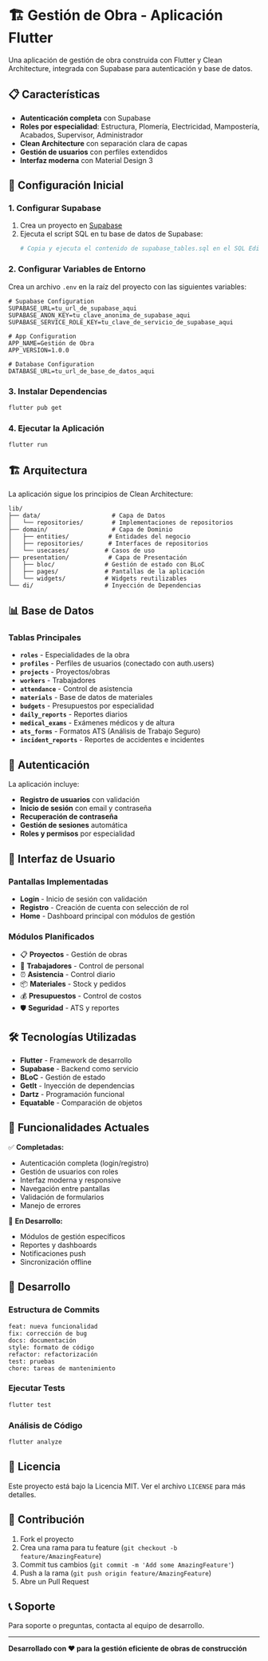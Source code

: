 # 🏗️ Gestión de Obra - Aplicación Flutter

Una aplicación de gestión de obra construida con Flutter y Clean Architecture, integrada con Supabase para autenticación y base de datos.

## 📋 Características

- **Autenticación completa** con Supabase
- **Roles por especialidad**: Estructura, Plomería, Electricidad, Mampostería, Acabados, Supervisor, Administrador
- **Clean Architecture** con separación clara de capas
- **Gestión de usuarios** con perfiles extendidos
- **Interfaz moderna** con Material Design 3

## 🚀 Configuración Inicial

### 1. Configurar Supabase

1. Crea un proyecto en [Supabase](https://supabase.com)
2. Ejecuta el script SQL en tu base de datos de Supabase:
   ```bash
   # Copia y ejecuta el contenido de supabase_tables.sql en el SQL Editor de Supabase
   ```

### 2. Configurar Variables de Entorno

Crea un archivo `.env` en la raíz del proyecto con las siguientes variables:

```env
# Supabase Configuration
SUPABASE_URL=tu_url_de_supabase_aqui
SUPABASE_ANON_KEY=tu_clave_anonima_de_supabase_aqui
SUPABASE_SERVICE_ROLE_KEY=tu_clave_de_servicio_de_supabase_aqui

# App Configuration
APP_NAME=Gestión de Obra
APP_VERSION=1.0.0

# Database Configuration
DATABASE_URL=tu_url_de_base_de_datos_aqui
```

### 3. Instalar Dependencias

```bash
flutter pub get
```

### 4. Ejecutar la Aplicación

```bash
flutter run
```

## 🏗️ Arquitectura

La aplicación sigue los principios de Clean Architecture:

```
lib/
├── data/                    # Capa de Datos
│   └── repositories/        # Implementaciones de repositorios
├── domain/                  # Capa de Dominio
│   ├── entities/           # Entidades del negocio
│   ├── repositories/       # Interfaces de repositorios
│   └── usecases/          # Casos de uso
├── presentation/           # Capa de Presentación
│   ├── bloc/              # Gestión de estado con BLoC
│   ├── pages/             # Pantallas de la aplicación
│   └── widgets/           # Widgets reutilizables
└── di/                    # Inyección de Dependencias
```

## 📊 Base de Datos

### Tablas Principales

- **`roles`** - Especialidades de la obra
- **`profiles`** - Perfiles de usuarios (conectado con auth.users)
- **`projects`** - Proyectos/obras
- **`workers`** - Trabajadores
- **`attendance`** - Control de asistencia
- **`materials`** - Base de datos de materiales
- **`budgets`** - Presupuestos por especialidad
- **`daily_reports`** - Reportes diarios
- **`medical_exams`** - Exámenes médicos y de altura
- **`ats_forms`** - Formatos ATS (Análisis de Trabajo Seguro)
- **`incident_reports`** - Reportes de accidentes e incidentes

## 🔐 Autenticación

La aplicación incluye:

- **Registro de usuarios** con validación
- **Inicio de sesión** con email y contraseña
- **Recuperación de contraseña**
- **Gestión de sesiones** automática
- **Roles y permisos** por especialidad

## 🎨 Interfaz de Usuario

### Pantallas Implementadas

- **Login** - Inicio de sesión con validación
- **Registro** - Creación de cuenta con selección de rol
- **Home** - Dashboard principal con módulos de gestión

### Módulos Planificados

- 📋 **Proyectos** - Gestión de obras
- 👥 **Trabajadores** - Control de personal
- ⏰ **Asistencia** - Control diario
- 📦 **Materiales** - Stock y pedidos
- 💰 **Presupuestos** - Control de costos
- 🛡️ **Seguridad** - ATS y reportes

## 🛠️ Tecnologías Utilizadas

- **Flutter** - Framework de desarrollo
- **Supabase** - Backend como servicio
- **BLoC** - Gestión de estado
- **GetIt** - Inyección de dependencias
- **Dartz** - Programación funcional
- **Equatable** - Comparación de objetos

## 📱 Funcionalidades Actuales

✅ **Completadas:**
- Autenticación completa (login/registro)
- Gestión de usuarios con roles
- Interfaz moderna y responsive
- Navegación entre pantallas
- Validación de formularios
- Manejo de errores

🚧 **En Desarrollo:**
- Módulos de gestión específicos
- Reportes y dashboards
- Notificaciones push
- Sincronización offline

## 🔧 Desarrollo

### Estructura de Commits

```
feat: nueva funcionalidad
fix: corrección de bug
docs: documentación
style: formato de código
refactor: refactorización
test: pruebas
chore: tareas de mantenimiento
```

### Ejecutar Tests

```bash
flutter test
```

### Análisis de Código

```bash
flutter analyze
```

## 📄 Licencia

Este proyecto está bajo la Licencia MIT. Ver el archivo `LICENSE` para más detalles.

## 🤝 Contribución

1. Fork el proyecto
2. Crea una rama para tu feature (`git checkout -b feature/AmazingFeature`)
3. Commit tus cambios (`git commit -m 'Add some AmazingFeature'`)
4. Push a la rama (`git push origin feature/AmazingFeature`)
5. Abre un Pull Request

## 📞 Soporte

Para soporte o preguntas, contacta al equipo de desarrollo.

---

**Desarrollado con ❤️ para la gestión eficiente de obras de construcción**